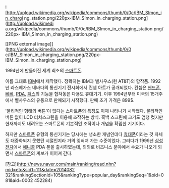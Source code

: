 ![http://upload.wikimedia.org/wikipedia/commons/thumb/0/0c/IBM_SImon_in_chargi
ng_station.png/220px-IBM_SImon_in_charging_station.png](http://upload.wikimedi
a.org/wikipedia/commons/thumb/0/0c/IBM_SImon_in_charging_station.png/220px-
IBM_SImon_in_charging_station.png)

[[PNG external image]](http://upload.wikimedia.org/wikipedia/commons/thumb/0/0
c/IBM_SImon_in_charging_station.png/220px-IBM_SImon_in_charging_station.png)

1994년에 만들어진 세계 최초의 [스마트폰](%EC%8A%A4%EB%A7%88%ED%8A%B8%ED%8F%B0.md).

이름 그대로 [IBM](IBM.md)에서 제작했다. 정확히는 IBM과 벨사우스(현 AT&T)의 합작품. 1992년 라스베가스 네바다의
통신기기 전시회에서 컨셉 아트가 공개되었다. 컨셉은 [핸드폰](%ED%95%B8%EB%93%9C%ED%8F%B0.md),
[삐삐](%EC%82%90%EC%82%90.md), [PDA](PDA.md),
[팩스](%ED%8C%A9%EC%8A%A4.md)의 기능을 합쳐놓은 다용도 휴대기기. 이후 1994년부터 미국의 15개주에서 벨사우스의
유통으로 판매되기 시작했다. 판매 초기 가격은 899$.

'물리적인 형태의 버튼'이 없다는 스마트폰의 특징도 이때 나타나기 시작했다. 물리적인 버튼 없이 LCD 터치스크린을 이용해 조작하는 방식.
흑백 스크린에 크기도 엄청 컸지만 현재까지도 내려오는 스마트폰의 기본적인 조작이나 개념을 확립한 기기이다.

하지만 [스마트폰](%EC%8A%A4%EB%A7%88%ED%8A%B8%ED%8F%B0.md) 유형의 통신기기는 당시에는 생소한
개념인데다 [휴대폰](%ED%9C%B4%EB%8C%80%ED%8F%B0.md)이라는 것 자체도 대중화되지 못했던 시절인지라 거의 잊혀져
가는 수준이었다. 그러다가 1999년 [삼성전자](%EC%82%BC%EC%84%B1%EC%A0%84%EC%9E%90.md)에서
[애니콜](%EC%95%A0%EB%8B%88%EC%BD%9C.md) PDA 폰을 출시하였는데, 의외로 비즈니스 분야에서 수요가 나오게
되면서 [스마트폰](%EC%8A%A4%EB%A7%88%ED%8A%B8%ED%8F%B0.md)의 계보가 이어져 간다.

[참고](http://news.naver.com/main/ranking/read.nhn?mid=etc&sid1=111&date=2014082
321&rankingSectionId=105&rankingType=popular_day&rankingSeq=1&oid=081&aid=0002
452284)

